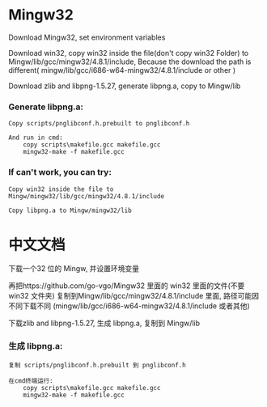 # Mingw32
Download Mingw32, set environment variables

Download win32, copy win32 inside the file(don't copy win32 Folder) to Mingw/lib/gcc/mingw32/4.8.1/include, Because the download the path is different(
    mingw/lib/gcc/i686-w64-mingw32/4.8.1/include or other
)

Download zlib and libpng-1.5.27, generate libpng.a, copy to Mingw/lib

### Generate libpng.a:

    Copy scripts/pnglibconf.h.prebuilt to pnglibconf.h

    And run in cmd:
        copy scripts\makefile.gcc makefile.gcc
        mingw32-make -f makefile.gcc

### If can't work, you can try:

    Copy win32 inside the file to Mingw/mingw32/lib/gcc/mingw32/4.8.1/include

    Copy libpng.a to Mingw/mingw32/lib



# 中文文档

下载一个32 位的 Mingw, 并设置环境变量

再把https://github.com/go-vgo/Mingw32 里面的 win32 里面的文件(不要 win32 文件夹)
复制到Mingw/lib/gcc/mingw32/4.8.1/include 里面, 路径可能因不同下载不同
(mingw/lib/gcc/i686-w64-mingw32/4.8.1/include 或者其他)

下载zlib and libpng-1.5.27, 生成 libpng.a, 复制到 Mingw/lib 

### 生成 libpng.a:

    复制 scripts/pnglibconf.h.prebuilt 到 pnglibconf.h

    在cmd终端运行:
        copy scripts\makefile.gcc makefile.gcc
        mingw32-make -f makefile.gcc   

